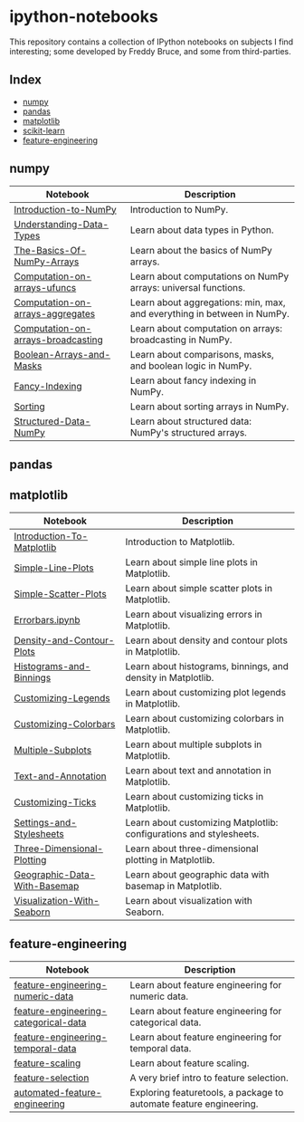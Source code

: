 ipython-notebooks
=================

This repository contains a collection of IPython notebooks on subjects I find interesting; some developed by Freddy Bruce, and some from third-parties.


## Index

* [numpy](#numpy)
* [pandas](#pandas)
* [matplotlib](#matplotlib)
* [scikit-learn](#scikit-learn)
* [feature-engineering](#feature-engineering)


## numpy
| Notebook | Description |
|--------------------------------------------------------------------------------------------------------------|-------------------------------------------------------------------------------------------------------------------------------------------------------------------|
| [Introduction-to-NumPy](http://nbviewer.jupyter.org/github/FreddyBruce/ipython-notebooks/blob/master/numpy/02.00-Introduction-to-NumPy.ipynb) | Introduction to NumPy. |
| [Understanding-Data-Types](http://nbviewer.jupyter.org/github/FreddyBruce/ipython-notebooks/blob/master/numpy/02.01-Understanding-Data-Types.ipynb) | Learn about data types in Python. |
| [The-Basics-Of-NumPy-Arrays](http://nbviewer.jupyter.org/github/FreddyBruce/ipython-notebooks/blob/master/numpy/02.02-The-Basics-Of-NumPy-Arrays.ipynb) | Learn about the basics of NumPy arrays. |
| [Computation-on-arrays-ufuncs](http://nbviewer.jupyter.org/github/FreddyBruce/ipython-notebooks/blob/master/numpy/02.03-Computation-on-arrays-ufuncs.ipynb) | Learn about computations on NumPy arrays: universal functions. |
| [Computation-on-arrays-aggregates](http://nbviewer.jupyter.org/github/FreddyBruce/ipython-notebooks/blob/master/numpy/02.04-Computation-on-arrays-aggregates.ipynb) | Learn about aggregations: min, max, and everything in between in NumPy. |
| [Computation-on-arrays-broadcasting](http://nbviewer.jupyter.org/github/FreddyBruce/ipython-notebooks/blob/master/numpy/02.05-Computation-on-arrays-broadcasting.ipynb) | Learn about computation on arrays: broadcasting in NumPy. |
| [Boolean-Arrays-and-Masks](http://nbviewer.jupyter.org/github/FreddyBruce/ipython-notebooks/blob/master/numpy/02.06-Boolean-Arrays-and-Masks.ipynb) | Learn about comparisons, masks, and boolean logic in NumPy. |
| [Fancy-Indexing](http://nbviewer.jupyter.org/github/FreddyBruce/ipython-notebooks/blob/master/numpy/02.07-Fancy-Indexing.ipynb) | Learn about fancy indexing in NumPy. |
| [Sorting](http://nbviewer.jupyter.org/github/FreddyBruce/ipython-notebooks/blob/master/numpy/02.08-Sorting.ipynb) | Learn about sorting arrays in NumPy. |
| [Structured-Data-NumPy](http://nbviewer.jupyter.org/github/FreddyBruce/ipython-notebooks/blob/master/numpy/02.09-Structured-Data-NumPy.ipynb) | Learn about structured data: NumPy's structured arrays. |

## pandas

## matplotlib
| Notebook | Description |
|-----------------------------------------------------------------------------------------------------------------------------|-------------------------------------------------------------------------------------------------------------------------------------------------------|
| [Introduction-To-Matplotlib](http://nbviewer.jupyter.org/github/FreddyBruce/ipython-notebooks/blob/master/matplotlib/04.00-Introduction-To-Matplotlib.ipynb) | Introduction to Matplotlib. |
| [Simple-Line-Plots](http://nbviewer.jupyter.org/github/FreddyBruce/ipython-notebooks/blob/master/matplotlib/04.01-Simple-Line-Plots.ipynb) | Learn about simple line plots in Matplotlib. |
| [Simple-Scatter-Plots](http://nbviewer.jupyter.org/github/FreddyBruce/ipython-notebooks/blob/master/matplotlib/04.02-Simple-Scatter-Plots.ipynb) | Learn about simple scatter plots in Matplotlib. |
| [Errorbars.ipynb](http://nbviewer.jupyter.org/github/FreddyBruce/ipython-notebooks/blob/master/matplotlib/04.03-Errorbars.ipynb) | Learn about visualizing errors in Matplotlib. |
| [Density-and-Contour-Plots](http://nbviewer.jupyter.org/github/FreddyBruce/ipython-notebooks/blob/master/matplotlib/04.04-Density-and-Contour-Plots.ipynb) | Learn about density and contour plots in Matplotlib. |
| [Histograms-and-Binnings](http://nbviewer.jupyter.org/github/FreddyBruce/ipython-notebooks/blob/master/matplotlib/04.05-Histograms-and-Binnings.ipynb) | Learn about histograms, binnings, and density in Matplotlib. |
| [Customizing-Legends](http://nbviewer.jupyter.org/github/FreddyBruce/ipython-notebooks/blob/master/matplotlib/04.06-Customizing-Legends.ipynb) | Learn about customizing plot legends in Matplotlib. |
| [Customizing-Colorbars](http://nbviewer.jupyter.org/github/FreddyBruce/ipython-notebooks/blob/master/matplotlib/04.07-Customizing-Colorbars.ipynb) | Learn about customizing colorbars in Matplotlib. |
| [Multiple-Subplots](http://nbviewer.jupyter.org/github/FreddyBruce/ipython-notebooks/blob/master/matplotlib/04.08-Multiple-Subplots.ipynb) | Learn about multiple subplots in Matplotlib. |
| [Text-and-Annotation](http://nbviewer.jupyter.org/github/FreddyBruce/ipython-notebooks/blob/master/matplotlib/04.09-Text-and-Annotation.ipynb) | Learn about text and annotation in Matplotlib. |
| [Customizing-Ticks](http://nbviewer.jupyter.org/github/FreddyBruce/ipython-notebooks/blob/master/matplotlib/04.10-Customizing-Ticks.ipynb) | Learn about customizing ticks in Matplotlib. |
| [Settings-and-Stylesheets](http://nbviewer.jupyter.org/github/FreddyBruce/ipython-notebooks/blob/master/matplotlib/04.11-Settings-and-Stylesheets.ipynb) | Learn about customizing Matplotlib: configurations and stylesheets. |
| [Three-Dimensional-Plotting](http://nbviewer.jupyter.org/github/FreddyBruce/ipython-notebooks/blob/master/matplotlib/04.12-Three-Dimensional-Plotting.ipynb) | Learn about three-dimensional plotting in Matplotlib. |
| [Geographic-Data-With-Basemap](http://nbviewer.jupyter.org/github/FreddyBruce/ipython-notebooks/blob/master/matplotlib/04.13-Geographic-Data-With-Basemap.ipynb) | Learn about geographic data with basemap in Matplotlib. |
| [Visualization-With-Seaborn](http://nbviewer.jupyter.org/github/FreddyBruce/ipython-notebooks/blob/master/matplotlib/04.14-Visualization-With-Seaborn.ipynb) | Learn about visualization with Seaborn. |

## feature-engineering
| Notebook | Description |
|-----------------------------------------------------------------------------------------------------------------------------|-------------------------------------------------------------------------------------------------------------------------------------------------------|
| [feature-engineering-numeric-data](https://github.com/FreddyBruce/ipython-notebooks/blob/master/feature-engineering/feature-engineering-numeric-data.ipynb) | Learn about feature engineering for numeric data. |
| [feature-engineering-categorical-data](https://github.com/FreddyBruce/ipython-notebooks/blob/master/feature-engineering/feature-engineering-categorical-data.ipynb) | Learn about feature engineering for categorical data. |
| [feature-engineering-temporal-data](https://github.com/FreddyBruce/ipython-notebooks/blob/master/feature-engineering/feature-engineering-temporal-data.ipynbts.ipynb) | Learn about feature engineering for temporal data. |
| [feature-scaling](https://github.com/FreddyBruce/ipython-notebooks/blob/master/feature-engineering/feature-scaling.ipynb) | Learn about feature scaling. |
| [feature-selection](https://github.com/FreddyBruce/ipython-notebooks/blob/master/feature-engineering/feature-selection.ipynb) | A very brief intro to feature selection. |
| [automated-feature-engineering](https://github.com/FreddyBruce/ipython-notebooks/blob/master/feature-engineering/automated-feature-engineeering.ipynb) | Exploring featuretools, a package to automate feature engineering. |
